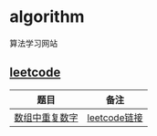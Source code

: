 # algorithm
算法学习网站
## [leetcode](https://leetcode-cn.com/problemset/lcof/)


| 题目 | 备注 |
|---|---|
|[数组中重复数字](./docs/duplicate.md)|[leetcode链接](https://leetcode-cn.com/problems/shu-zu-zhong-zhong-fu-de-shu-zi-lcof/)

